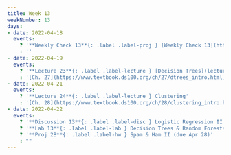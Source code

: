 ```yaml
---
title: Week 13
weekNumber: 13
days:
- date: 2022-04-18
  events:
    ? '**Weekly Check 13**{: .label .label-proj } [Weekly Check 13](https://forms.gle/81DoAeSgN7SXFr1W7) (due Apr 25)'
    : ''
- date: 2022-04-19
  events:
    ? '**Lecture 23**{: .label .label-lecture } [Decision Trees](lecture/lec23)'
    : '[Ch. 27](https://www.textbook.ds100.org/ch/27/dtrees_intro.html)'
- date: 2022-04-21
  events:
    ? '**Lecture 24**{: .label .label-lecture } Clustering'
    : '[Ch. 28](https://www.textbook.ds100.org/ch/28/clustering_intro.html)'
- date: 2022-04-22
  events:
    ? '**Discussion 13**{: .label .label-disc } Logistic Regression II'
    ? '**Lab 13**{: .label .label-lab } Decision Trees & Random Forests (due Apr 26)'
    ? '**Proj 2B**{: .label .label-hw } Spam & Ham II (due Apr 28)'
    : ""
---
```

